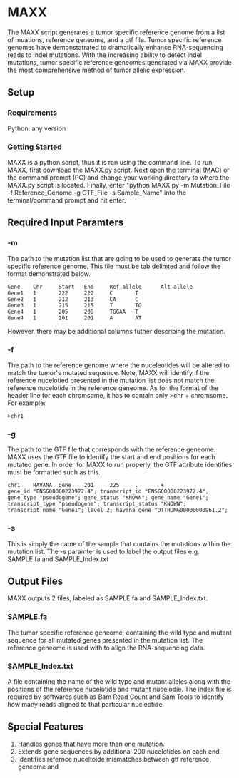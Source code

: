 # MAXX
The MAXX script generates a tumor specific reference genome from a list of muations, reference geneome, and a gtf file.  Tumor specific reference genomes have demonstatrated to dramatically enhance RNA-sequencing reads to indel mutations.  With the increasing ability to detect indel mutations, tumor specific reference geneomes generated via MAXX provide the most comprehensive method of tumor allelic expression.
## Setup
### Requirements
Python: any version
### Getting Started
MAXX is a python script, thus it is ran using the command line.  To run MAXX, first download the MAXX.py script.  Next open the terminal (MAC) or the command prompt (PC) and change your working directory to where the MAXX.py script is located. Finally, enter "python MAXX.py -m Mutation_File -f Reference_Genome -g GTF_File -s Sample_Name" into the terminal/command prompt and hit enter.
## Required Input Paramters
### -m
The path to the mutation list that are going to be used to generate the tumor specific reference genome.  This file must be tab delimted and follow the format demonstrated below.
```
Gene    Chr     Start   End     Ref_allele      Alt_allele
Gene1   1       222     222     C       T
Gene2   1       212     213     CA      C
Gene3   1       215     215     T       TG
Gene4   1       205     209     TGGAA   T
Gene4   1       201     201     A       AT
```
However, there may be additional columns futher describing the mutation.
### -f 
The path to the reference genome where the nuceleotides will be altered to match the tumor's mutated sequence.  Note, MAXX will identify if the reference nucelotied presented in the mutation list does not match the reference nucelotide in the reference geneome.  As for the format of the header line for each chromsome, it has to contain only >chr + chromsome.  For example:
```
>chr1
```
### -g
The path to the GTF file that corresponds with the reference geneome. MAXX uses the GTF file to identify the start and end positions for each mutated gene.  In order for MAXX to run properly, the GTF attribute identifies must be formatted such as this.  
```
chr1    HAVANA  gene    201     225     .       +       .       gene_id "ENSG00000223972.4"; transcript_id "ENSG00000223972.4"; gene_type "pseudogene"; gene_status "KNOWN"; gene_name "Gene1"; transcript_type "pseudogene"; transcript_status "KNOWN"; transcript_name "Gene1"; level 2; havana_gene "OTTHUMG00000000961.2";
```
### -s
This is simply the name of the sample that contains the mutations within the mutation list.  The -s paramter is used to label the output files e.g. SAMPLE.fa and SAMPLE_Index.txt

## Output Files
MAXX outputs 2 files, labeled as SAMPLE.fa and SAMPLE_Index.txt.  
### SAMPLE.fa 
The tumor specific reference geneome, containing the wild type and mutant sequence for all mutated genes presented in the mutation list.  The reference geneome is used with to align the RNA-sequencing data. 
### SAMPLE_Index.txt 
A file containing the name of the wild type and mutant alleles along with the positions of the reference nucelotide and mutant nucelodie.  The index file is required by softwares such as Bam Read Count and Sam Tools to identify how many reads aligned to that particular nucleotide.

## Special Features
1. Handles genes that have more than one mutation.
2. Extends gene sequences by additional 200 nucelotides on each end.
3. Identifies refernce nuceltoide mismatches between gtf reference geneome and 



